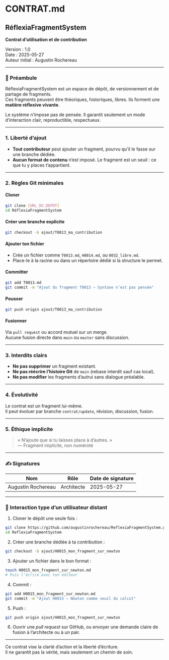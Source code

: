 # CONTRAT.md

## RéflexiaFragmentSystem  
**Contrat d’utilisation et de contribution**

Version : 1.0  
Date : 2025-05-27  
Auteur initial : Augustin Rochereau

---

### 📜 Préambule

RéflexiaFragmentSystem est un espace de dépôt, de versionnement et de partage de fragments.  
Ces fragments peuvent être théoriques, historiques, libres. Ils forment une **matière réflexive vivante**.

Le système n’impose pas de pensée. Il garantit seulement un mode d’interaction clair, reproductible, respectueux.

---

### 1. Liberté d’ajout

- **Tout contributeur** peut ajouter un fragment, pourvu qu’il le fasse sur une branche dédiée.
- **Aucun format de contenu** n’est imposé. Le fragment est un seuil : ce que tu y places t’appartient.

---

### 2. Règles Git minimales

#### Cloner

```bash
git clone [URL_DU_DEPOT]
cd RéflexiaFragmentSystem
```

#### Créer une branche explicite

```bash
git checkout -b ajout/T0013_ma_contribution
```

#### Ajouter ton fichier

- Crée un fichier comme `T0013.md`, `H0014.md`, ou `0032_libre.md`.
- Place-le à la racine ou dans un répertoire dédié si la structure le permet.

#### Committer

```bash
git add T0013.md
git commit -m "Ajout du fragment T0013 — Syntaxe n’est pas pensée"
```

#### Pousser

```bash
git push origin ajout/T0013_ma_contribution
```

#### Fusionner

Via `pull request` ou accord mutuel sur un merge.  
Aucune fusion directe dans `main` ou `master` sans discussion.

---

### 3. Interdits clairs

- **Ne pas supprimer** un fragment existant.
- **Ne pas réécrire l’histoire Git** de `main` (rebase interdit sauf cas local).
- **Ne pas modifier** les fragments d’autrui sans dialogue préalable.

---

### 4. Évolutivité

Le contrat est un fragment lui-même.  
Il peut évoluer par branche `contrat/update`, révision, discussion, fusion.

---

### 5. Éthique implicite

> « N’ajoute que si tu laisses place à d’autres. »  
> — Fragment implicite, non numéroté

---

### ✍️ Signatures

| Nom                  | Rôle           | Date de signature |
|----------------------|----------------|-------------------|
| Augustin Rochereau   | Architecte     | 2025-05-27        |

---

### 🔁 Interaction type d’un utilisateur distant

1. Cloner le dépôt une seule fois :

```bash
git clone https://github.com/augustinrochereau/ReflexiaFragmentSystem.git
cd ReflexiaFragmentSystem
```

2. Créer une branche dédiée à ta contribution :

```bash
git checkout -b ajout/H0015_mon_fragment_sur_newton
```

3. Ajouter un fichier dans le bon format :

```bash
touch H0015_mon_fragment_sur_newton.md
# Puis l’écrire avec ton éditeur
```

4. Commit :

```bash
git add H0015_mon_fragment_sur_newton.md
git commit -m "Ajout H0015 — Newton comme seuil du calcul"
```

5. Push :

```bash
git push origin ajout/H0015_mon_fragment_sur_newton
```

6. Ouvrir une *pull request* sur GitHub, ou envoyer une demande claire de fusion à l’architecte ou à un pair.

---

Ce contrat vise la clarté d’action et la liberté d’écriture.  
Il ne garantit pas la vérité, mais seulement un chemin de soin.